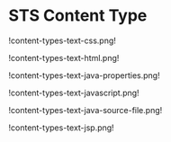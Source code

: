# STS Content Type #

!content-types-text-css.png!

!content-types-text-html.png!

!content-types-text-java-properties.png!

!content-types-text-javascript.png!

!content-types-text-java-source-file.png!

!content-types-text-jsp.png!